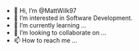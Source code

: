 - 👋 Hi, I’m @MattWilk97
- 👀 I’m interested in Software Development.
- 🌱 I’m currently learning ...
- 💞️ I’m looking to collaborate on ...
- 📫 How to reach me ...

<!---
MattWilk97/MattWilk97 is a ✨ special ✨ repository because its `README.md` (this file) appears on your GitHub profile.
You can click the Preview link to take a look at your changes.
--->
